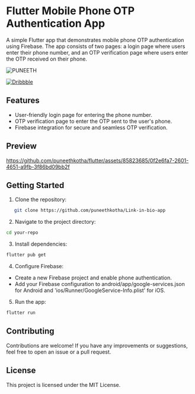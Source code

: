 
# Flutter Mobile Phone OTP Authentication App

A simple Flutter app that demonstrates mobile phone OTP authentication using Firebase. The app consists of two pages: a login page where users enter their phone number, and an OTP verification page where users enter the OTP received on their phone.

![PUNEETH](https://github.com/puneethkotha/puneethkotha/assets/85823685/699dd746-f5fe-4129-aa01-f56d40358eaf)

<a href="https://dribbble.com/puneeth_kotha">
        <img src="https://img.shields.io/badge/-Dribbble-ff69b4?style=flat-square&logo=dribbble&logoColor=white" alt="Dribbble">
    </a>




## Features

- User-friendly login page for entering the phone number.
- OTP verification page to enter the OTP sent to the user's phone.
- Firebase integration for secure and seamless OTP verification.
  
## Preview
https://github.com/puneethkotha/flutter/assets/85823685/0f2e6fa7-2601-4651-a9fb-3f86bd09bb2f

## Getting Started

1. Clone the repository:

```bash
   git clone https://github.com/puneethkotha/Link-in-bio-app
```

2. Navigate to the project directory:
```bash
cd your-repo
 ```
3. Install dependencies:
```bash
flutter pub get
```
4. Configure Firebase:
- Create a new Firebase project and enable phone authentication.
- Add your Firebase configuration to android/app/google-services.json for Android and 'ios/Runner/GoogleService-Info.plist' for iOS.
  
5. Run the app:
```bash
flutter run
  ```
## Contributing
Contributions are welcome! If you have any improvements or suggestions, feel free to open an issue or a pull request.

## License
This project is licensed under the MIT License.
  
